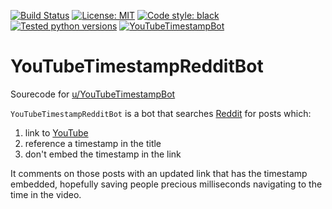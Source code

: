 [![Build Status](https://github.com/ConorSheehan1/YouTubeTimestampRedditBot/workflows/ci/badge.svg)](https://github.com/ConorSheehan1/YouTubeTimestampRedditBot/actions/)
[![License: MIT](https://img.shields.io/badge/License-MIT-yellow.svg)](https://opensource.org/licenses/MIT)
[![Code style: black](https://img.shields.io/badge/code%20style-black-000000.svg)](https://github.com/psf/black)
[![Tested python versions](https://img.shields.io/badge/dynamic/yaml?url=https://raw.githubusercontent.com/ConorSheehan1/YouTubeTimestampRedditBot/main/.github/workflows/ci.yml&label=Tested%20python%20versions&query=$.jobs.build.strategy.matrix.python)](https://github.com/ConorSheehan1/YouTubeTimestampRedditBot/blob/main/.github/workflows/ci.yml#L25)
[![YouTubeTimestampBot](https://img.shields.io/endpoint?url=https://botranks.com/api/getbadge/YouTubeTimestampBot&label=YouTubeTimestampBot%20rank)](https://botranks.com/?bot=YouTubeTimestampBot)

# YouTubeTimestampRedditBot
Sourecode for [u/YouTubeTimestampBot](https://www.reddit.com/user/YouTubeTimestampBot)

`YouTubeTimestampRedditBot` is a bot that searches [Reddit](https://www.reddit.com/) for posts which: 
1. link to [YouTube](https://www.youtube.com/)
2. reference a timestamp in the title
3. don't embed the timestamp in the link

It comments on those posts with an updated link that has the timestamp embedded, hopefully saving people precious milliseconds navigating to the time in the video.

